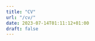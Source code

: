 ```yaml
---
title: "CV"
url: "/cv/"
date: 2023-07-14T01:11:12+01:00
draft: false
---
```


<html>

<head>

 <title>Adobe Acrobat Services PDF Embed API Sample</title>

 <meta charset="utf-8"/>

 <meta http-equiv="X-UA-Compatible" content="IE=edge,chrome=1"/>

 <meta id="viewport" name="viewport" content="width=device-width, initial-scale=1"/>

</head>

<body style="margin: 0px">

 <div id="adobe-dc-view"></div>

 <script src="https://acrobatservices.adobe.com/view-sdk/viewer.js"></script>

 <script type="text/javascript">

    document.addEventListener("adobe_dc_view_sdk.ready", function()

    {

        var adobeDCView = new AdobeDC.View({clientId: "d5c0ca8bef754aecb5f40f45d47c0e90", divId: "adobe-dc-view"});

        adobeDCView.previewFile(

       {

          content:   {location: {url: "https://github.com/willhotten/CV/blob/main/CV%20Will%20Hotten.pdf"}},

          metaData: {fileName: "CV_Will_Hotten.pdf"}

       });

    });

 </script>

</body>

</html>

<div id="adobe-dc-view" style="height: 360px; width: 500px;"></div>

<script src="https://acrobatservices.adobe.com/view-sdk/viewer.js"></script>

<script type="text/javascript">

  document.addEventListener("adobe_dc_view_sdk.ready", function(){

    var adobeDCView = new AdobeDC.View({clientId: "<d5c0ca8bef754aecb5f40f45d47c0e90>", divId: "adobe-dc-view"});

    adobeDCView.previewFile({

      content:{location: {url: "https://acrobatservices.adobe.com/view-sdk-demo/PDFs/Bodea Brochure.pdf"}},

      metaData:{fileName: "Bodea Brochure.pdf"}

    }, { embedMode: "SIZED_CONTAINER", showFullScreen: true });

  });

</script>
